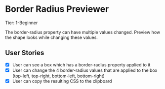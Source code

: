 # Border Radius Previewer

Tier: 1-Beginner

The border-radius property can have multiple values changed. Preview how the shape looks while changing these values.

## User Stories

- [x]  User can see a box which has a border-radius property applied to it
- [x] User can change the 4 border-radius values that are applied to the box (top-left, top-right, bottom-left, bottom-right)
- [x] User can copy the resulting CSS to the clipboard
